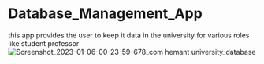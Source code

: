 # Database_Management_App
this app provides the user to keep it data in the university for various roles like student professor
![Screenshot_2023-01-06-00-23-59-678_com hemant university_database](https://user-images.githubusercontent.com/112893713/211130848-036e78bd-eac9-42a7-a7a3-b41ec1f8c0d0.jpg)
